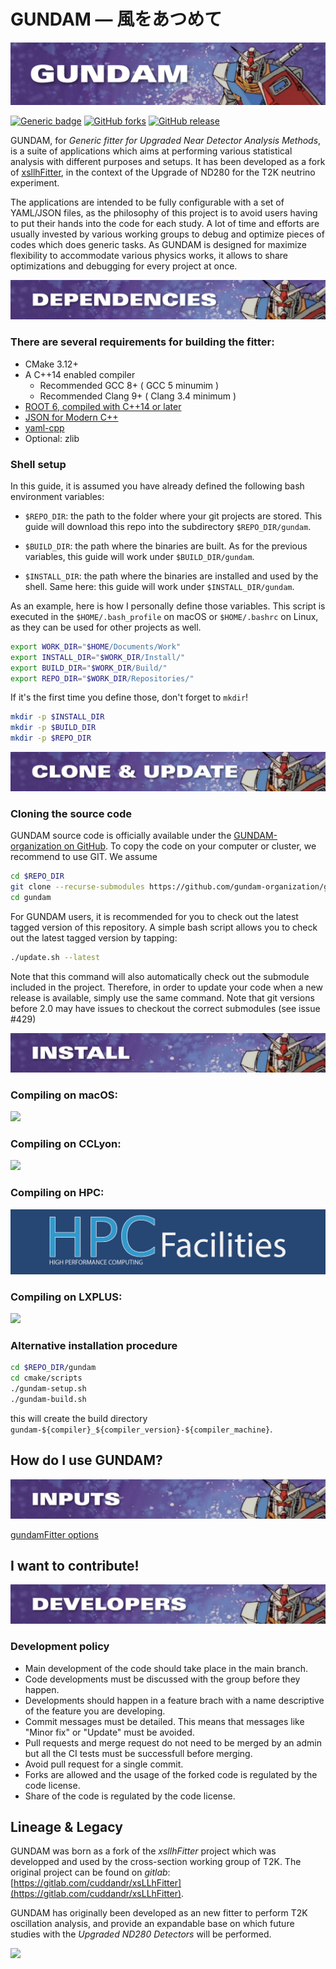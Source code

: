# GUNDAM — 風をあつめて 

![](./resources/images/bannerv2.png)

[![Generic badge](https://img.shields.io/badge/Example_of_inputs-OA2020-GREEN.svg)](https://github.com/nadrino/gundamInputOa2020)  [![GitHub forks](https://badgen.net/github/forks/nadrino/gundam/)](https://github.com/nadrino/gundam/network/members) [![GitHub release](https://img.shields.io/github/release/nadrino/gundam.svg)](https://github.com/nadrino/gundam/releases/)

GUNDAM, for *Generic fitter for Upgraded Near Detector Analysis Methods*,
is a suite of applications which aims at performing various statistical
analysis with different purposes and setups.
It has been developed as a fork of 
[xsllhFitter](https://gitlab.com/cuddandr/xsLLhFitter),
in the context of the Upgrade of ND280 for the T2K neutrino experiment.

The applications are intended to be fully configurable with a set
of YAML/JSON files, as the philosophy of this project is to avoid users
having to put their hands into the code for each study.
A lot of time and efforts are usually invested by various working
groups to debug and optimize pieces of codes which does generic tasks.
As GUNDAM is designed for maximize flexibility to accommodate
various physics works, it allows to share optimizations
and debugging for every project at once.

</details>

![bannerStyle.001.png](resources/images/bannerStyle/bannerStyle.001.png)

### There are several requirements for building the fitter:

- CMake 3.12+
- A C++14 enabled compiler
  - Recommended GCC 8+ ( GCC 5 minumim )
  - Recommended Clang 9+ ( Clang 3.4 minimum )
- [ROOT 6, compiled with C++14 or later](https://github.com/root-project/root)
- [JSON for Modern C++](https://github.com/nlohmann/json)
- [yaml-cpp](https://github.com/jbeder/yaml-cpp)
- Optional: zlib

### Shell setup

In this guide, it is assumed you have already defined the following bash environment
variables:

- `$REPO_DIR`: the path to the folder where your git projects are stored. This guide
  will download this repo into the subdirectory `$REPO_DIR/gundam`.

- `$BUILD_DIR`: the path where the binaries are built. As for the previous variables,
  this guide will work under `$BUILD_DIR/gundam`.

- `$INSTALL_DIR`: the path where the binaries are installed and used by the shell.
  Same here: this guide will work under `$INSTALL_DIR/gundam`.

As an example, here is how I personally define those variables. This script is executed
in the `$HOME/.bash_profile` on macOS or `$HOME/.bashrc` on Linux, as they can be used
for other projects as well.

```bash
export WORK_DIR="$HOME/Documents/Work"
export INSTALL_DIR="$WORK_DIR/Install/"
export BUILD_DIR="$WORK_DIR/Build/"
export REPO_DIR="$WORK_DIR/Repositories/"
```

If it's the first time you define those, don't forget to `mkdir`!

```bash
mkdir -p $INSTALL_DIR
mkdir -p $BUILD_DIR
mkdir -p $REPO_DIR
```


![bannerStyle.001.png](resources/images/bannerStyle/bannerStyle.002.png)

### Cloning the source code

GUNDAM source code is officially available under the 
[GUNDAM-organization on GitHub](https://github.com/gundam-organization/gundam).
To copy the code on your computer or cluster, we recommend to use GIT.
We assume 

```bash
cd $REPO_DIR
git clone --recurse-submodules https://github.com/gundam-organization/gundam.git
cd gundam
```

For GUNDAM users, it is recommended for you to check out the latest
tagged version of this repository. A simple bash script allows you to
check out the latest tagged version by tapping:

```bash
./update.sh --latest
```

Note that this command will also automatically check out the submodule
included in the project. Therefore, in order to update your code when
a new release is available, simply use the same command. Note that git versions 
before 2.0 may have issues to checkout the correct submodules (see issue #429)



![bannerStyle.001.png](resources/images/bannerStyle/bannerStyle.003.png)

### Compiling on macOS:

[![](./resources/guides/images/macOsLogo.png)](./resources/guides/installOnMacOs.md)


### Compiling on CCLyon:

[![](./resources/guides/images/cc_in2p3_logo.png)](./resources/guides/installOnCCLyon.md)


### Compiling on HPC:

[![](./resources/guides/images/hpcLogo.png)](./resources/guides/installOnHpc.md)


### Compiling on LXPLUS:

[![](./resources/guides/images/lxplusLogo.png)](./resources/guides/installOnLXPLUS.md)


### Alternative installation procedure

```bash
cd $REPO_DIR/gundam
cd cmake/scripts
./gundam-setup.sh
./gundam-build.sh
```

this will create the build directory `gundam-${compiler}_${compiler_version}-${compiler_machine}`.


## How do I use GUNDAM?

![bannerStyle.001.png](resources/images/bannerStyle/bannerStyle.004.png)

[gundamFitter options](./documentation/applications/gundamFitter.md)


## I want to contribute!

![bannerStyle.001.png](resources/images/bannerStyle/bannerStyle.005.png)

### Development policy

- Main development of the code should take place in the main branch.
- Code developments must be discussed with the group before they happen.
- Developments should happen in a feature brach with a name descriptive of the feature you are developing.
- Commit messages must be detailed. This means that messages like "Minor fix" or "Update" must be avoided.
- Pull requests and merge request do not need to be merged by an admin but all the CI tests must be successfull before merging.
- Avoid pull request for a single commit.
- Forks are allowed and the usage of the forked code is regulated by the code license.
- Share of the code is regulated by the code license.

## Lineage & Legacy

GUNDAM was born as a fork of the *xsllhFitter* project which was developped and used by
the cross-section working group of T2K. The original project can be found on *gitlab*:
[https://gitlab.com/cuddandr/xsLLhFitter](https://gitlab.com/cuddandr/xsLLhFitter).

GUNDAM has originally been developed as an new fitter to perform T2K oscillation
analysis, and provide an expandable base on which future studies with the *Upgraded
ND280 Detectors* will be performed.

![](./resources/images/ride.png)


